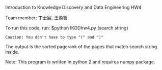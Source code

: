 Introduction to Knowledge Discovery and Data Engineering HW4

Team member: 丁士宸, 王煥智

To run this code, run: $python IKDDhw4.py (search string)

    Caution: You don't have to type "(" and ")" 

The output is the sorted pagerank of the pages that match search string inside.

Note: This program is written in python 2 and requires numpy package.
